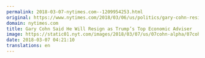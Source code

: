 ```yaml
---
permalink: 2018-03-07-nytimes.com--1209954253.html
original: https://www.nytimes.com/2018/03/06/us/politics/gary-cohn-resigns.html?partner=rss&amp;emc=rss
domain: nytimes.com
title: Gary Cohn Said He Will Resign as Trump’s Top Economic Adviser
image: https://static01.nyt.com/images/2018/03/07/us/07cohn-alpha/07cohn-alpha-mediumThreeByTwo440-v2.jpg
date: 2018-03-07 04:21:10
translations: en
---
```


